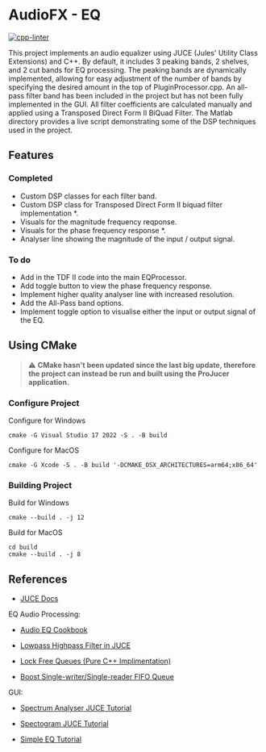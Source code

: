 # AudioFX - EQ

[![cpp-linter](https://github.com/cpp-linter/cpp-linter-action/actions/workflows/cpp-linter.yml/badge.svg)](https://github.com/AudioFX-Compressor/.github/workflows/cpp-linter.yml)

This project implements an audio equalizer using JUCE (Jules' Utility Class Extensions) and C++. By default, it includes 3 peaking bands, 2 shelves, and 2 cut bands for EQ processing. The peaking bands are dynamically implemented, allowing for easy adjustment of the number of bands by specifying the desired amount in the top of PluginProcessor.cpp. An all-pass filter band has been included in the project but has not been fully implemented in the GUI. All filter coefficients are calculated manually and applied using a Transposed Direct Form II BiQuad Filter. The Matlab directory provides a live script demonstrating some of the DSP techniques used in the project.

## Features

### Completed

- Custom DSP classes for each filter band.
- Custom DSP class for Transposed Direct Form II biquad filter implementation *.
- Visuals for the magnitude frequency reqponse.
- Visuals for the phase frequency response *.
- Analyser line showing the magnitude of the input / output signal.

### To do

- Add in the TDF II code into the main EQProcessor.
- Add toggle button to view the phase frequency response.
- Implement higher quality analyser line with increased resolution.
- Add the All-Pass band options.
- Implement toggle option to visualise either the input or output signal of the EQ.

## Using CMake

> :warning: **CMake hasn't been updated since the last big update, therefore the project can instead be run and built using the ProJucer application.**

### Configure Project

Configure for Windows
```console
cmake -G Visual Studio 17 2022 -S . -B build
```

Configure for MacOS
```console
cmake -G Xcode -S . -B build '-DCMAKE_OSX_ARCHITECTURES=arm64;x86_64'
```

### Building Project

Build for Windows
```console
cmake --build . -j 12
```

Build for MacOS
```console
cd build
cmake --build . -j 8
```

## References

- [JUCE Docs](https://docs.juce.com/)

EQ Audio Processing:

- [Audio EQ Cookbook](https://webaudio.github.io/Audio-EQ-Cookbook/audio-eq-cookbook.html)

- [Lowpass Highpass Filter in JUCE](https://thewolfsound.com/lowpass-highpass-filter-plugin-with-juce/)

- [Lock Free Queues (Pure C++ Implimentation)](https://jbseg.medium.com/lock-free-queues-e48de693654b)

- [Boost Single-writer/Single-reader FIFO Queue](https://www.boost.org/doc/libs/1_53_0/doc/html/boost/lockfree/spsc_queue.html)

GUI:

- [Spectrum Analyser JUCE Tutorial](https://docs.juce.com/master/tutorial_spectrum_analyser.html)

- [Spectogram JUCE Tutorial](https://docs.juce.com/master/tutorial_simple_fft.html)

- [Simple EQ Tutorial](https://www.youtube.com/watch?v=i_Iq4_Kd7Rc&ab_channel=freeCodeCamp.org)
